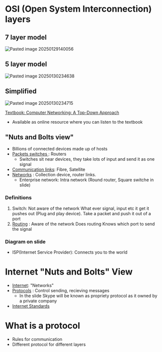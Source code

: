 # OSI (Open System Interconnection) layers 

## 7 layer model
![Pasted image 20250129140056](https://github.com/user-attachments/assets/369fe504-ad31-455e-b65d-827f97822d17)

## 5 layer model
![Pasted image 20250130234638](https://github.com/user-attachments/assets/1ce857e8-2b2f-40ed-941d-620b207bf27e)

## Simplified 
![Pasted image 20250130234715](https://github.com/user-attachments/assets/b51b5b09-92f9-42ed-8f28-c605aad89b09)


<u> Textbook: Computer Networking: A Top-Down Approach</u> 
- Available as online resource where you can listen to the textbook

## "Nuts and Bolts view" 
- Billions of connected devices made up of hosts
- <u>Packets switches </u>: Routers
	- Switches sit near devices, they take lots of input and send it as one signal
- <u>Communication links</u>: Fibre, Satellite 
- <u>Networks</u> : Collection device, router links.
	- Enterprise network: Intra network
(Round router, Square switche in slide)

### Definitions

1. Switch: Not aware of the network
		What ever signal, input etc it get it pushes out (Plug and play device).
		Take a packet and push it out of a port
2. <u>Routing</u> : Aware of the network
		Does routing
		Knows which port to send the signal

### Diagram on slide 

- ISP(Internet Service Provider): Connects you to the world

# Internet "Nuts and Bolts" View

- <u>Internet</u>: "Networks"
- <u>Protocols</u> : Control sending, recieving messages 
	- In the slide Skype will be known as propriety protocol as it owned by a private company
- <u> Internet Standards</u> 

# What is a protocol 

- Rules for communication
- Different protocol for different layers
